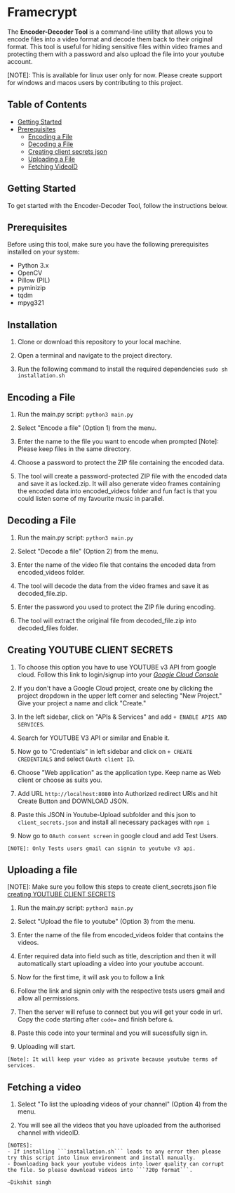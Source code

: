 # Framecrypt

The **Encoder-Decoder Tool** is a command-line utility that allows you to encode files into a video format and decode them back to their original format. This tool is useful for hiding sensitive files within video frames and protecting them with a password and also upload the file into your youtube account.

[NOTE]: This is available for linux user only for now. Please create support for windows and macos users by contributing to this project.

## Table of Contents
- [Getting Started](#getting-started)
- [Prerequisites](#prerequisites)
  - [Encoding a File](#encoding-a-file)
  - [Decoding a File](#decoding-a-file)
  - [Creating client secrets json](#creating-youtube-client-secrets)
  - [Uploading a File](#uploading-a-file)
  - [Fetching VideoID](#fetching-a-video)

## Getting Started
To get started with the Encoder-Decoder Tool, follow the instructions below.

## Prerequisites

Before using this tool, make sure you have the following prerequisites installed on your system:

- Python 3.x
- OpenCV
- Pillow (PIL)
- pyminizip
- tqdm
- mpyg321

## Installation
  1. Clone or download this repository to your local machine.
  
  2. Open a terminal and navigate to the project directory.

  3. Run the following command to install the required dependencies ```sudo sh installation.sh```

## Encoding a File
  1. Run the main.py script: ```python3 main.py```

  2. Select "Encode a file" (Option 1) from the menu.

  3. Enter the name to the file you want to encode when prompted [Note]: Please keep files in the same directory.

  4. Choose a password to protect the ZIP file containing the encoded data.

  5. The tool will create a password-protected ZIP file with the encoded data and save it as locked.zip. It will also generate video frames containing the encoded data into encoded_videos folder and fun fact is that you could listen some of my favourite music in parallel.

## Decoding a File
  1. Run the main.py script: ```python3 main.py```

  2. Select "Decode a file" (Option 2) from the menu.

  3. Enter the name of the video file that contains the encoded data from encoded_videos folder.

  4. The tool will decode the data from the video frames and save it as decoded_file.zip.

  5. Enter the password you used to protect the ZIP file during encoding.

  6. The tool will extract the original file from decoded_file.zip into decoded_files folder.

## Creating YOUTUBE CLIENT SECRETS
  1. To choose this option you have to use YOUTUBE v3 API from google cloud. Follow this link to login/signup into your [_Google Cloud Console_](https://console.cloud.google.com/)

  2. If you don't have a Google Cloud project, create one by clicking the project dropdown in the upper left corner and selecting "New Project." Give your project a name and click "Create."

  3. In the left sidebar, click on "APIs & Services" and add ```+ ENABLE APIS AND SERVICES```.

  4. Search for YOUTUBE V3 API or similar and Enable it.

  5. Now go to "Credentials" in left sidebar and click on ```+ CREATE CREDENTIALS``` and select ```OAuth client ID```.

  6. Choose "Web application" as the application type. Keep name as Web client or choose as suits you.

  7. Add URL ```http://localhost:8080``` into Authorized redirect URIs and hit Create Button and DOWNLOAD JSON.

  8. Paste this JSON in Youtube-Upload subfolder and this json to ```client_secrets.json``` and install all necessary packages with ```npm i```

  9. Now go to ```OAuth consent screen``` in google cloud and add Test Users.
  
    [NOTE]: Only Tests users gmail can signin to youtube v3 api.

  
## Uploading a file
  [NOTE]: Make sure you follow this steps to create client_secrets.json file [creating YOUTUBE CLIENT SECRETS](#creating-youtube-client-secrets)

  1. Run the main.py script: ```python3 main.py```

  2. Select "Upload the file to youtube" (Option 3) from the menu.

  3. Enter the name of the file from encoded_videos folder that contains the videos.

  4. Enter required data into field such as title, description and then it will automatically start uploading a video into your youtube account.

  5. Now for the first time, it will ask you to follow a link

  6. Follow the link and signin only with the respective tests users gmail and allow all permissions.

  7. Then the server will refuse to connect but you will get your code in url. Copy the code starting after ```code=``` and finish before ```&```.

  8. Paste this code into your terminal and you will sucessfully sign in.

  9. Uploading will start.

    [Note]: It will keep your video as private because youtube terms of services.


## Fetching a video
  1. Select "To list the uploading videos of your channel" (Option 4) from the menu.

  2. You will see all the videos that you have uploaded from the authorised channel with videoID.

    [NOTES]: 
    - If installing ```installation.sh``` leads to any error then please try this script into linux environment and install manually.
    - Downloading back your youtube videos into lower quality can corrupt the file. So please download videos into ```720p format```.
                                                                                             ~Dikshit singh
